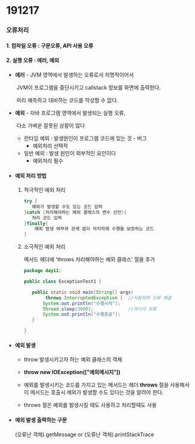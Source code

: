 # 191217

### 오류처리

#### 1. 컴파일 오류 : 구문오류, API 사용 오류

#### 2. 실행 오류 : 에러, 예외

- **에러** - JVM 영역에서 발생하는 오류로서 치명적이어서

  ​		  JVM이 프로그램을 중단시키고 callstack 정보를 화면에 출력한다.

  ​		  미리 예측하고 대비하는 코드를 작성할 수 없다.

- **예외** - 자바 프로그램 영역에서 발생되는 실행 오류,

  ​		   다소 가벼운 잘못된 상황이 많다

  - 런타임 예외 : 발생원인이 프로그램 코드에 있는 것 - 버그
    - 예외처리 선택적
  - 일반 예외 : 발생 원인이 외부적인 요인이다
    - 예외처리 필수

- #### 예외 처리 방법

  1. 적극적인 예외 처리

     ```java
     try {
     	예외가 발생할 수도 있는 코드 입력
     }catch (처리해야하는 예외 클래스의 변수 선언){
     	처리 코드 입력
     }finally{
         예외 발생 여부와 관계 없이 마지막에 수행을 보장하는 코드
     }
     ```

  2. 소극적인 예외 처리

     메서드 헤더에 'throws 처리해야하는 예외 클래스' 절을 추가

     ```java
     package day11;
     
     public class ExceptionTest1 {
     
     	public static void main(String[] args) 
             throws InterruptedException {	//사용하여 오류 해결
     		System.out.println("수행시작");
     		Thread.sleep(3000);				//여기서 오류
     		System.out.println("수행종료");
     	}
     
     }
     ```

     

- #### 예외 발생

  - throw 발생시키고자 하는 예외 클래스의 객체

  - **throw new IOException(["예외메시지"])**
  - 예외를 발생시키는 코드를 가지고 있는 메서드는 헤더 **throws** 절을 사용해서 이 메서드는 호출시 예외가 발생할 수도 있다는 것을 알려야 한다.
  - throws 절은 예외를 발생시킬 때도 사용하고 처리할때도 사용



- #### 예외 발생 출력하는 구문

  (오류난 객체).getMessage    or    (오류난 객체).printStackTrace
